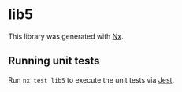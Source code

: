 # lib5

This library was generated with [Nx](https://nx.dev).

## Running unit tests

Run `nx test lib5` to execute the unit tests via [Jest](https://jestjs.io).
